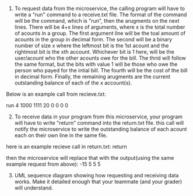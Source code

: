 1) To request data from the microservice, the calling program will have to write a "run" command to a receive.txt file. The format of the command will be the command, which is "run", then the arugments on the next lines. There will be 4+x lines of arguments, where x is the total number of acounts in a group. The first argument line will be the toal amount of acounts in the group in decimal form. The second will be a binary number of size x where the leftmost bit is the 1st acount and the rightmost bit is the xth account. Whichever bit is 1 here, will be the user/acount who the other acounts owe for the bill. The thrid will follow the same format, but the bits with value 1 will be those who owe the person who payed for the intial bill. The fourth will be the cost of the bill in decimal form. Finally, the remaining arugments are the current outstanding balance of each of the x account(s).

Below is an example call from recieve.txt:

run
4
1000
1111
20
0
0
0
0

2) To receive data in your program from this microservice, your program will have to write "return" command into the return.txt file. this call will notify the microservice to write the outstanding balance of each acount each on their own line in the same file.

here is an example recieve call in return.txt:
return

then the microservice will replace that with the output(using the same example request from above):
-15
5
5
5


3) UML sequence diagram showing how requesting and receiving data works. Make it detailed enough that your teammate (and your grader) will understand.
